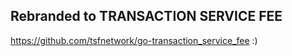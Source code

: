 ## Rebranded to TRANSACTION SERVICE FEE          
https://github.com/tsfnetwork/go-transaction_service_fee :)

